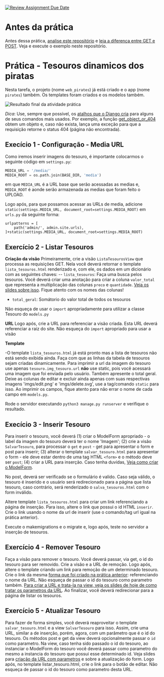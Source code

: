 [![Review Assignment Due Date](https://classroom.github.com/assets/deadline-readme-button-24ddc0f5d75046c5622901739e7c5dd533143b0c8e959d652212380cedb1ea36.svg)](https://classroom.github.com/a/YUUBGlTT)
# Antes da prática
Antes dessa prática,  [analise este repositório](https://github.com/daniel-hasan/django-toy-example) e [leia a diferença entre GET e POST](https://github.com/daniel-hasan/django-toy-example/blob/master/docs/django_views.md). Veja e execute o exemplo neste repositório. 

# Prática - Tesouros dinamicos dos piratas
Nesta tarefa, o projeto (nome `web_pirates`) já está criado e o app (nome `pirates`) também. Os templates foram criados e os modelos também.

![Resultado final da atividade prática](https://github.com/daniel-hasan/cefet-web-pirates-django/blob/master/imgs/django-pirates-final.png?raw=true)

*Dica*: Use, sempre que possível, os [atalhos que o Django cria](https://docs.djangoproject.com/en/5.0/topics/http/shortcuts/) para alguns de seus comandos mais usados. Por exemplo, a função [get_object_or_404](https://docs.djangoproject.com/en/5.0/topics/http/shortcuts/#get-object-or-404) obtem um objeto e, caso não exista, lança uma exceção para que a requisição retorne o status 404 (página não encontrada).

## Execício 1 - Configuração - Media URL
Como iremos inserir imagens do tesouro, é importante colocarmos o seguinte código em `settings.py`:

```python
MEDIA_URL = '/media/'
MEDIA_ROOT = os.path.join(BASE_DIR, 'media')
```
em que  `MEDIA_URL` é a URL base que serão acessadas as medias e,  `MEDIA_ROOT` é aonde serão armazenada as medias que foram feito o UPLOAD.

Logo após, para que possamos acessar as URLs de media, adicione `static(settings.MEDIA_URL, document_root=settings.MEDIA_ROOT)` em `urls.py` da seguinte forma:

```
urlpatterns = [
    path('admin/', admin.site.urls),
]+static(settings.MEDIA_URL, document_root=settings.MEDIA_ROOT)
```
## Exercício 2 - Listar Tesouros


**Criação da visão**
Primeiramente, crie a visão `ListaTesourosView` que processa as requisições GET.  Nela você deverá retornar o template `lista_tesouros.html` renderizado e, com ele, os dados em um dicionário com as seguintes chaves:
-- `lista_tesouros`: Faça uma busca pelos tesouros. Você deverá criar uma anotação para criar a coluna `valor_total` que representa a multiplicação das colunas  `preco` e `quantidade`. [Veja os slides sobre isso](https://daniel-hasan.github.io/cefet-web-grad/classes/python3/#django). Fique atento com os nomes das colunas!
- `total_geral`: Somátorio do valor total de todos os tesouros



Não esqueça de usar o `import` apropriadamente para utilizar a classe Tesouro do `models.py`

**URL**
Logo após, crie a URL para referenciar a visão criada. Esta URL deverá referenciar a raiz do site. Não esqueça do `import` apropriado para usar a visão


**Template**

-O template `lista_tesouros.html` já está pronto mas a lista de tesouros não está sendo exibida ainda. Faça com que as linhas da tabela de tesouros sejam criadas dinamicamente. Para imprimir a url da imagem do tesouro use apenas `tesouro.img_tesouro.url` **não** use static, pois você acessará uma imagem que foi enviada pelo usuário. Também apresente o total geral. Deixe as colunas de editar e excluir ainda apenas com suas respectivas imagens 'imgs/edit.png' e 'imgs/delete.svg', use a tag/comando `static` para isso. Ao imprimir os campos, fique atento para não errar o nome de cada campo em `models.py`.




Rode o servidor executando `python3 manage.py runserver` e verifique o resultado.

## Execício 3 - Inserir Tesouro
Para inserir o tesouro, você deverá (1) criar o ModelForm apropriado - o label da imagem do tesouro deverá ter o nome 'Imagem'; (2) crie a visão `SalvarTesouro`, para processar o `get` e `post` - get para apresentar o form e post para inserir; (3) alterar o template `salvar_tesouro.html` para apresentar o form - ele deve estar dentro de uma tag HTML `<form>` e o método deve ser `post`; (4) criar a URL para inserção. Caso tenha duvidas, [Veja como criar o ModelForm](https://daniel-hasan.github.io/cefet-web-grad/classes/python4/#model-form).

No post, deverá ser verificado se o formulário é valido. Caso seja válido, o tesouro é inserido e o usuário será redirecionado para a página que lista tesouro, caso contrário, será renderizado o `salva_tesouros.html` com o form inválido.



Altere template `lista_tesouros.html` para criar um link referenciando a página de inserção. Para isso, altere o link que possui o id HTML `inserir`. Crie o link usando o nome da url de inserir (use o comando/tag url igual na prática anterior).



Execute o makemigrations e o migrate e, logo após, teste no servidor a inserção de tesouros.

## Exercício 4 - Remover Tesouro

Faça a visão para remover o tesouro. Você deverá passar, via get, o id do tesouro para ser removido. Crie a visão e a URL de remoção. Logo após, altere o template criando um link para remoção de um determinado tesouro. Crie o link da mesma [forma que foi criado na prática anterior](https://daniel-hasan.github.io/cefet-web-grad/classes/python4/#urls): referenciando o nome da URL. Não esqueça de passar o id do tesouro como parametro também. [Para criar a URL e trata-la na view, veja os slides de hoje de como tratar os parametros da URL](https://daniel-hasan.github.io/cefet-web-grad/classes/python5/#urls-params). Ao finalizar, você deverá redirecionar para a página de listar os tesouros.

## Exercício 5 -  Atualizar Tesouro

Para fazer de forma simples, você deverá reaproveitar o template `salvar_tesouro.html` e a view `SalvarTesouro` para isso. Assim, crie uma URL, similar a de inserção, porém, agora, com um parâmetro que é o id do tesouro. Os métodos post e get da view deverá opcionalmente passar o `id` como parametro. Na view, caso tenha sido passado o id do tesouro, ao instanciar o ModelForm do tesouro você deverá passar como parametro do mesmo a instancia do tesouro que possui esse determinado id.  Veja slides para [criação da URL com parametros](https://daniel-hasan.github.io/cefet-web-grad/classes/python4/#urls-params) e sobre a atualização do form. Logo após, no template listar_tesouro.html, crie o link para o botão de editar. Não esqueça de passar o id do tesouro como parametro desta URL.
